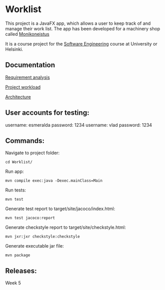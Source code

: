 # Worklist

This project is a JavaFX app, which allows a user to keep track of and manage their work list. The app has been developed for a machinery shop called [Monikoneistus](https://www.monikoneistus.fi/)

It is a course project for the [Software Engineering](https://ohjelmistotekniikka-hy.github.io/) course at University or Helsinki. 

## Documentation

[Requirement analysis](https://github.com/sarlijes/Worklist/blob/master/Documentation/requirement-analysis.md)

[Project workload](https://github.com/sarlijes/Worklist/blob/master/Documentation/Workload.md)

[Architecture](https://github.com/sarlijes/Worklist/blob/master/Documentation/Architecture.md)

## User accounts for testing:
username: esmeralda password: 1234
username: vlad password: 1234

## Commands:

Navigate to project folder:
```
cd Worklist/
```
Run app:
```
mvn compile exec:java -Dexec.mainClass=Main
```
Run tests:
```
mvn test
```

Generate test report to target/site/jacoco/index.html: 
```
mvn test jacoco:report
```
Generate checkstyle report to target/site/checkstyle.html: 
```
mvn jxr:jxr checkstyle:checkstyle
```
Generate executable jar file: 
```
mvn package
```
## Releases:
Week 5